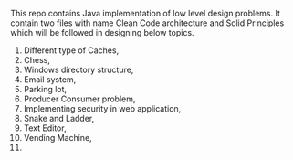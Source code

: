 This repo contains Java implementation of low level design problems.
It contain two files with name Clean Code architecture and Solid Principles which will be followed in designing below topics. 

1) Different type of Caches,
2) Chess,
3) Windows directory structure,
4) Email system,
5) Parking lot,
6) Producer Consumer problem,
7) Implementing security in web application,
8) Snake and Ladder,
9) Text Editor,
10) Vending Machine,
11) 
